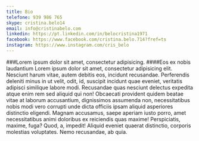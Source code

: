 ```yaml
---
title: Bio
telefone: 939 986 765
skype: cristina.belo14
email: info@cristinabelo.com
linkedin: https://pt.linkedin.com/in/belocristina1971
facebook: https://www.facebook.com/cristina.belo.714?fref=ts
instagram: https://www.instagram.com/cris_belo
---
```


###Lorem ipsum dolor sit amet, consectetur adipisicing.
####Eos ex nobis laudantium
Lorem ipsum dolor sit amet, consectetur adipisicing elit. Nesciunt harum vitae, autem debitis eos, incidunt recusandae. Perferendis deleniti minus in ut velit, odit, id, suscipit incidunt quae eveniet, veritatis adipisci similique labore modi. Recusandae quas nesciunt delectus expedita atque enim rem sed aliquid qui non! Obcaecati provident quidem beatae vitae at laborum accusantium, dignissimos assumenda non, necessitatibus nobis modi vero corrupti unde dicta officiis ipsam aliquid asperiores distinctio eligendi. Magnam accusamus, saepe aperiam iusto porro, amet necessitatibus animi doloribus ex reiciendis quas maxime! Perspiciatis, maxime, fuga? Quod, a, impedit! Aliquid eveniet quaerat distinctio, corporis molestias voluptates. Nemo recusandae, ab quia.